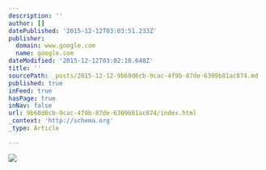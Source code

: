 ```yaml
---
description: ''
author: []
datePublished: '2015-12-12T03:03:51.233Z'
publisher:
  domain: www.google.com
  name: google.com
dateModified: '2015-12-12T03:02:10.648Z'
title: ''
sourcePath: _posts/2015-12-12-9b60d6cb-9cac-4f9b-87de-6309b81ac874.md
published: true
inFeed: true
hasPage: true
inNav: false
url: 9b60d6cb-9cac-4f9b-87de-6309b81ac874/index.html
_context: 'http://schema.org'
_type: Article

---
```

![](https://lh4.ggpht.com/hqH8FqwRmMX5dGr_wTzbbhAuvQ6rlXcwZx_2zLiOTBnKtAAmrqapqlOsrUzoUICUDBXf=h900)